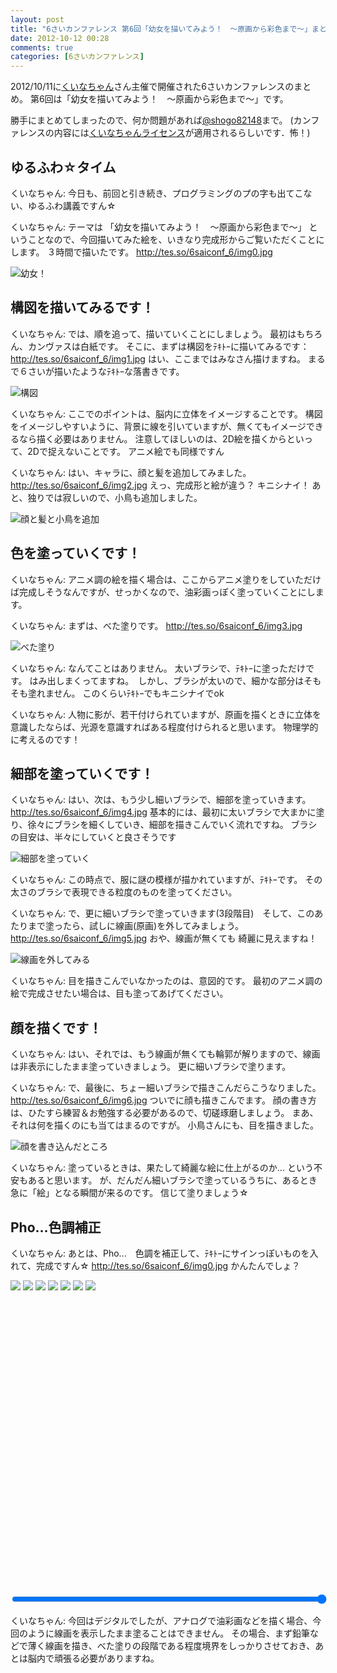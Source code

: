 ```yaml
---
layout: post
title: "6さいカンファレンス 第6回「幼女を描いてみよう！　～原画から彩色まで～」まとめ"
date: 2012-10-12 00:28
comments: true
categories: [6さいカンファレンス]
---
```


2012/10/11に[くいなちゃん](https://twitter.com/kuina_tesso)さん主催で開催された6さいカンファレンスのまとめ。
第6回は「幼女を描いてみよう！　～原画から彩色まで～」です。

勝手にまとめてしまったので、何か問題があれば[@shogo82148](https://twitter.com/shogo82148)まで。
(カンファレンスの内容には[くいなちゃんライセンス](https://twitter.com/kuina_tesso/status/211885730174222336)が適用されるらしいです．怖！)

<!-- more -->

## ゆるふわ☆タイム

くいなちゃん: 今日も、前回と引き続き、プログラミングのプの字も出てこない、ゆるふわ講義ですん☆

くいなちゃん: テーマは 「幼女を描いてみよう！　～原画から彩色まで～」 ということなので、今回描いてみた絵を、いきなり完成形からご覧いただくことにします。
３時間で描いたです。
<http://tes.so/6saiconf_6/img0.jpg>

![幼女！](http://tes.so/6saiconf_6/img0.jpg)


## 構図を描いてみるです！

くいなちゃん: では、順を追って、描いていくことにしましょう。
最初はもちろん、カンヴァスは白紙です。
そこに、まずは構図をﾃｷﾄｰに描いてみるです：
<http://tes.so/6saiconf_6/img1.jpg>
はい、ここまではみなさん描けますね。
まるで６さいが描いたようなﾃｷﾄｰな落書きです。

![構図](http://tes.so/6saiconf_6/img1.jpg)

くいなちゃん: ここでのポイントは、脳内に立体をイメージすることです。
構図をイメージしやすいように、背景に線を引いていますが、無くてもイメージできるなら描く必要はありません。
注意してほしいのは、2D絵を描くからといって、2Dで捉えないことです。
アニメ絵でも同様ですん

くいなちゃん: はい、キャラに、顔と髪を追加してみました。
<http://tes.so/6saiconf_6/img2.jpg>
えっ、完成形と絵が違う？
キニシナイ！
あと、独りでは寂しいので、小鳥も追加しました。

![顔と髪と小鳥を追加](http://tes.so/6saiconf_6/img2.jpg)


## 色を塗っていくです！

くいなちゃん: アニメ調の絵を描く場合は、ここからアニメ塗りをしていただけば完成しそうなんですが、せっかくなので、油彩画っぽく塗っていくことにします。

くいなちゃん: まずは、べた塗りです。
<http://tes.so/6saiconf_6/img3.jpg>

![べた塗り](http://tes.so/6saiconf_6/img3.jpg)

くいなちゃん: なんてことはありません。
太いブラシで、ﾃｷﾄｰに塗っただけです。
はみ出しまくってますね。　しかし、ブラシが太いので、細かな部分はそもそも塗れません。
このくらいﾃｷﾄｰでもキニシナイでok

くいなちゃん: 人物に影が、若干付けられていますが、原画を描くときに立体を意識したならば、光源を意識すればある程度付けられると思います。
物理学的に考えるのです！


## 細部を塗っていくです！

くいなちゃん: はい、次は、もう少し細いブラシで、細部を塗っていきます。<http://tes.so/6saiconf_6/img4.jpg>
基本的には、最初に太いブラシで大まかに塗り、徐々にブラシを細くしていき、細部を描きこんでいく流れですね。
ブラシの目安は、半々にしていくと良さそうです

![細部を塗っていく](http://tes.so/6saiconf_6/img4.jpg)

くいなちゃん: この時点で、服に謎の模様が描かれていますが、ﾃｷﾄｰです。
その太さのブラシで表現できる粒度のものを塗ってください。

くいなちゃん: で、更に細いブラシで塗っていきます(3段階目)　そして、このあたりまで塗ったら、試しに線画(原画)を外してみましょう。
<http://tes.so/6saiconf_6/img5.jpg>
おや、線画が無くても 綺麗に見えますね！

![線画を外してみる](http://tes.so/6saiconf_6/img5.jpg)

くいなちゃん: 目を描きこんでいなかったのは、意図的です。
最初のアニメ調の絵で完成させたい場合は、目も塗ってあげてください。


## 顔を描くです！
くいなちゃん: はい、それでは、もう線画が無くても輪郭が解りますので、線画は非表示にしたまま塗っていきましょう。
更に細いブラシで塗ります。

くいなちゃん: で、最後に、ちょー細いブラシで描きこんだらこうなりました。
<http://tes.so/6saiconf_6/img6.jpg>
ついでに顔も描きこんでます。
顔の書き方は、ひたすら練習＆お勉強する必要があるので、切磋琢磨しましょう。
まあ、それは何を描くのにも当てはまるのですが。
小鳥さんにも、目を描きました。

![顔を書き込んだところ](http://tes.so/6saiconf_6/img6.jpg)

くいなちゃん: 塗っているときは、果たして綺麗な絵に仕上がるのか…
という不安もあると思います。
が、だんだん細いブラシで塗っているうちに、あるとき急に「絵」となる瞬間が来るのです。
信じて塗りましょう☆


## Pho...色調補正

くいなちゃん: あとは、Pho...　色調を補正して、ﾃｷﾄｰにサインっぽいものを入れて、完成ですん☆
<http://tes.so/6saiconf_6/img0.jpg>
かんたんでしょ？

<div style="height:500px;">
<div style="position:relative">
<img id="image0" src="http://tes.so/6saiconf_6/img1.jpg">
<img id="image1" src="http://tes.so/6saiconf_6/img2.jpg">
<img id="image2" src="http://tes.so/6saiconf_6/img3.jpg">
<img id="image3" src="http://tes.so/6saiconf_6/img4.jpg">
<img id="image4" src="http://tes.so/6saiconf_6/img5.jpg">
<img id="image5" src="http://tes.so/6saiconf_6/img6.jpg">
<img id="image6" src="http://tes.so/6saiconf_6/img0.jpg">
</div>
</div>

<input type="range" id="range" min="0" max="600" value="600" style="width:100%;">

<script>
window.addEventListener('load', function() {
    var i, style;
    for(i=0;i<=6;i++) {
        style = $('image' + i).style;
        style.position = 'absolute';
        style.top = '0px';
        style.left = '0px';
    }

    $("range").addEventListener('change', function() {
        var i, style, val = $('range').value / 100 + 1;
        var opacity;
        for(i=0;i<=6;i++) {
            style = $('image' + i).style;
            opacity = val - i;
            if(opacity<0) opacity = 0;
            if(opacity>1) opacity = 1;
            style.opacity = opacity;
        }
    });

    function $(name) {
        return document.getElementById(name);
    }
});
</script>

くいなちゃん: 今回はデジタルでしたが、アナログで油彩画などを描く場合、今回のように線画を表示したまま塗ることはできません。
その場合、まず鉛筆などで薄く線画を描き、べた塗りの段階である程度境界をしっかりさせておき、あとは脳内で頑張る必要がありますね。

